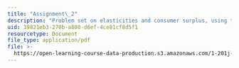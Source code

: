 ```yaml
---
title: "Assignment\_2"
description: "Problem set on elasticities and consumer surplus, using the Logit\_model, and using the four­ step travel\_demand model."
uid: 39821eb3-270b-a800-d6ef-4ce81cf8d5f1
resourcetype: Document
file_type: application/pdf
file: >-
  https://open-learning-course-data-production.s3.amazonaws.com/1-201j-transportation-systems-analysis-demand-and-economics-fall-2008/39821eb3270ba800d6ef4ce81cf8d5f1_MIT1_201JF08_hw_2.pdf
---
```

